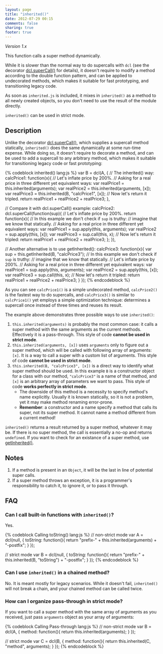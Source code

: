 ```yaml
---
layout: page
title: "inherited()"
date: 2012-07-29 00:15
comments: false
sharing: true
footer: true
---
```


*Version 1.x*

This function calls a super method dynamically.

While it is slower than the normal way to do supercalls with `dcl` (see the decorator
[dcl.superCall()](../mini_js/supercall) for details), it doesn't require to modify
a method according to the double function pattern, and can be applied to
undecorated methods, which makes it suitable for fast prototyping, and
transitioning legacy code.

As soon as `inherited.js` is included, it mixes in `inherited()` as a method to all
newly created objects, so you don't need to use the result of the module directly.

`inherited()` can be used in strict mode.

## Description

Unlike the decorator [dcl.superCall()](../mini_js/supercall), which supplies
a supercall method statically, `inherited()` does the same dynamically at some
run-time expense. While doing so, it doesn't require to decorate a method, and
can be used to add a supercall to any arbitrary method, which makes it suitable
for transitioning legacy code or fast prototyping:

{% codeblock inherited() lang:js %}
var B = dcl(A, {
  // The inherited() way:
  calcPrice1: function(x){
      // Let's inflate price by 200%.
      // Asking for a real price in three different yet equivalent ways:
    var realPrice1 = this.inherited(arguments);
    var realPrice2 = this.inherited(arguments, [x]);
    var realPrice3 = this.inherited(B, "calcPrice1", [x]);
    // Now let's return it tripled.
    return realPrice1 + realPrice2 + realPrice3;
  },

  // Compare it with dcl.superCall() example:
  calcPrice2: dcl.superCall(function(sup){
      // Let's inflate price by 200%.
    return function(x){
      // In this example we don't check if `sup` is truthy:
      // imagine that we know that statically.
        // Asking for a real price in three different yet equivalent ways:
      var realPrice1 = sup.apply(this, arguments);
      var realPrice2 = sup.apply(this, [x]);
      var realPrice3 = sup.call(this, x);
      // Now let's return it tripled:
      return realPrice1 + realPrice2 + realPrice3;
    };
  }),

  // Another alternative is to use getInherited():
  calcPrice3: function(x){
    var sup = this.getInherited(B, "calcPrice3");
    // In this example we don't check if `sup` is truthy:
    // imagine that we know that statically.
      // Let's inflate price by 200%.
      // Asking for a real price in three different yet equivalent ways:
    var realPrice1 = sup.apply(this, arguments);
    var realPrice2 = sup.apply(this, [x]);
    var realPrice3 = sup.call(this, x);
    // Now let's return it tripled:
    return realPrice1 + realPrice2 + realPrice3;
  }
});
{% endcodeblock %}

As you can see `calcPrice1()` is a simple undecorated method, `calcPrice2()` is
the fastest way to do supercalls, and `calcPrice3()` is similar to `calcPrice1()`
yet employs a simple optimization technique: determines a supercall once instead
of three times and reuses its result.

The example above demonstrates three possible ways to use `inherited()`:

1. `this.inherited(arguments)` is probably the most common case: it calls a super method
   with the same arguments as the current methods. Effectively it is a pass-through.
   This style of code **cannot be used in strict mode**.
2. `this.inherited(arguments, [x])` uses `arguments` only to figure out a super method,
   which will be called with following array of arguments: `[x]`. It is a way to call
   a super with a custom list of arguments. This style of code **cannot be used in
   strict mode**.
3. `this.inherited(B, "calcPrice3", [x])` is a direct way to identify what super method
   should be used. In this example `B` is a constructor object for a class with
   our method, `"calcPrice3"` is a name of that method, and `[x]` is an arbitrary array
   of parameters we want to pass. This style of code **works perfectly in strict mode**.
   * The downside of this method is a necessity to specify method's name explicitly.
     Usually it is known statically, so it is not a problem, yet it may make method
     renaming error-prone.
   * **Remember**: a constructor and a name specify a method that calls its super,
     not its super method. It cannot name a method different from a current method!

`inherited()` returns a result returned by a super method, whatever it may be.
If there is no super method, the call is essentially a no-op and returns `undefined`.
If you want to check for an existance of a super method,
use [getInherited()](../inherited_js/getinherited).

## Notes

1. If a method is present in an `Object`, it will be the last in line of potential
   super calls.
2. If a super method throws an exception, it is a programmer's responsibility
   to catch it, to ignore it, or to pass it through.

## FAQ

### Can I call built-in functions with `inherited()`?

Yes.

{% codeblock Calling toString() lang:js %}
// non-strict mode
var A = dcl(null, {
  toString: function(){
    return "prefix-" + this.inherited(arguments) + "-postfix";
  }
});

// strict mode
var B = dcl(null, {
  toString: function(){
    return "prefix-" + this.inherited(B, "toString") + "-postfix";
  }
});
{% endcodeblock %}

### Can I use `inherited()` in a chained method?

No. It is meant mostly for legacy scenarios. While it doesn't fail, `inherited()`
will not break a chain, and your chained method can be called twice.

### How can I organize pass-through in strict mode?

If you want to call a super method with the same array of arguments as you received,
just pass `arguments` object as your array of arguments:

{% codeblock Calling Pass-through lang:js %}
// non-strict mode
var B = dcl(A, {
  method: function(){
    return this.inherited(arguments);
  }
});

// strict mode
var C = dcl(B, {
  method: function(){
    return this.inherited(C, "method", arguments);
  }
});
{% endcodeblock %}
